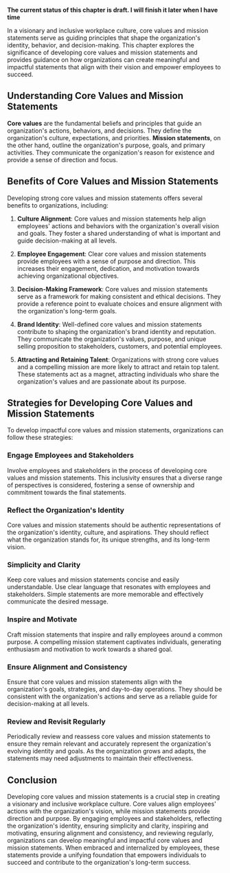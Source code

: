 **The current status of this chapter is draft. I will finish it later when I have time**

In a visionary and inclusive workplace culture, core values and mission statements serve as guiding principles that shape the organization's identity, behavior, and decision-making. This chapter explores the significance of developing core values and mission statements and provides guidance on how organizations can create meaningful and impactful statements that align with their vision and empower employees to succeed.

Understanding Core Values and Mission Statements
------------------------------------------------

**Core values** are the fundamental beliefs and principles that guide an organization's actions, behaviors, and decisions. They define the organization's culture, expectations, and priorities. **Mission statements**, on the other hand, outline the organization's purpose, goals, and primary activities. They communicate the organization's reason for existence and provide a sense of direction and focus.

Benefits of Core Values and Mission Statements
----------------------------------------------

Developing strong core values and mission statements offers several benefits to organizations, including:

1. **Culture Alignment**: Core values and mission statements help align employees' actions and behaviors with the organization's overall vision and goals. They foster a shared understanding of what is important and guide decision-making at all levels.

2. **Employee Engagement**: Clear core values and mission statements provide employees with a sense of purpose and direction. This increases their engagement, dedication, and motivation towards achieving organizational objectives.

3. **Decision-Making Framework**: Core values and mission statements serve as a framework for making consistent and ethical decisions. They provide a reference point to evaluate choices and ensure alignment with the organization's long-term goals.

4. **Brand Identity**: Well-defined core values and mission statements contribute to shaping the organization's brand identity and reputation. They communicate the organization's values, purpose, and unique selling proposition to stakeholders, customers, and potential employees.

5. **Attracting and Retaining Talent**: Organizations with strong core values and a compelling mission are more likely to attract and retain top talent. These statements act as a magnet, attracting individuals who share the organization's values and are passionate about its purpose.

Strategies for Developing Core Values and Mission Statements
------------------------------------------------------------

To develop impactful core values and mission statements, organizations can follow these strategies:

### **Engage Employees and Stakeholders**

Involve employees and stakeholders in the process of developing core values and mission statements. This inclusivity ensures that a diverse range of perspectives is considered, fostering a sense of ownership and commitment towards the final statements.

### **Reflect the Organization's Identity**

Core values and mission statements should be authentic representations of the organization's identity, culture, and aspirations. They should reflect what the organization stands for, its unique strengths, and its long-term vision.

### **Simplicity and Clarity**

Keep core values and mission statements concise and easily understandable. Use clear language that resonates with employees and stakeholders. Simple statements are more memorable and effectively communicate the desired message.

### **Inspire and Motivate**

Craft mission statements that inspire and rally employees around a common purpose. A compelling mission statement captivates individuals, generating enthusiasm and motivation to work towards a shared goal.

### **Ensure Alignment and Consistency**

Ensure that core values and mission statements align with the organization's goals, strategies, and day-to-day operations. They should be consistent with the organization's actions and serve as a reliable guide for decision-making at all levels.

### **Review and Revisit Regularly**

Periodically review and reassess core values and mission statements to ensure they remain relevant and accurately represent the organization's evolving identity and goals. As the organization grows and adapts, the statements may need adjustments to maintain their effectiveness.

Conclusion
----------

Developing core values and mission statements is a crucial step in creating a visionary and inclusive workplace culture. Core values align employees' actions with the organization's vision, while mission statements provide direction and purpose. By engaging employees and stakeholders, reflecting the organization's identity, ensuring simplicity and clarity, inspiring and motivating, ensuring alignment and consistency, and reviewing regularly, organizations can develop meaningful and impactful core values and mission statements. When embraced and internalized by employees, these statements provide a unifying foundation that empowers individuals to succeed and contribute to the organization's long-term success.
